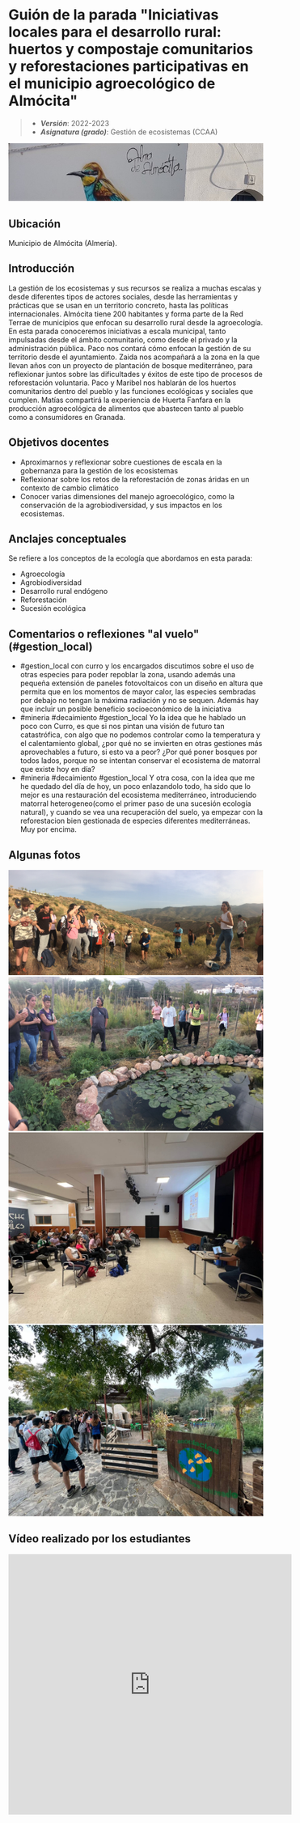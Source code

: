 # Guión de la parada "Iniciativas locales para el desarrollo rural: huertos y compostaje comunitarios y reforestaciones participativas en el municipio agroecológico de Almócita"


> + **_Versión_**: 2022-2023
> + **_Asignatura (grado)_**: Gestión de ecosistemas (CCAA)

![portada](https://raw.githubusercontent.com/aprendiendo-cosas/C_geslocal_gesteco/2022_2023/images/almocita.jpg) 

## Ubicación

Municipio de Almócita (Almería).

## Introducción

La gestión de los ecosistemas y sus recursos se realiza a muchas escalas y desde diferentes tipos de actores sociales, desde las herramientas y prácticas que se usan en un territorio concreto, hasta las políticas internacionales. Almócita tiene 200 habitantes y forma parte de la Red Terrae de municipios que enfocan su desarrollo rural desde la agroecología. En esta parada conoceremos iniciativas a escala municipal, tanto impulsadas desde el ámbito comunitario, como desde el privado y la administración pública. Paco nos contará cómo enfocan la gestión de su territorio desde el ayuntamiento. Zaida nos acompañará a la zona en la que llevan años con un proyecto de plantación de bosque mediterráneo, para reflexionar juntos sobre las dificultades y éxitos de este tipo de procesos de reforestación voluntaria. Paco y Maribel nos hablarán de los huertos comunitarios dentro del pueblo y las funciones ecológicas y sociales que cumplen. Matías compartirá la experiencia de Huerta Fanfara en la producción agroecológica de alimentos que abastecen tanto al pueblo como a consumidores en Granada.




## Objetivos docentes
+ Aproximarnos y reflexionar sobre cuestiones de escala en la gobernanza para la gestión de los ecosistemas
+ Reflexionar sobre los retos de la reforestación de zonas áridas en un contexto de cambio climático
+ Conocer varias dimensiones del manejo agroecológico, como la conservación de la agrobiodiversidad, y sus impactos en los ecosistemas.

## Anclajes conceptuales

Se refiere a los conceptos de la ecología que abordamos en esta parada:

- Agroecología
- Agrobiodiversidad
- Desarrollo rural endógeno
- Reforestación
- Sucesión ecológica



## Comentarios o reflexiones "al vuelo" (#gestion_local)



+ #gestion_local con curro y los encargados discutimos sobre el uso de otras especies para poder repoblar la zona, usando además una pequeña extensión de paneles fotovoltaicos con un diseño en altura que permita que en los momentos de mayor calor, las especies sembradas por debajo no tengan la máxima radiación y no se sequen. Además hay que incluir un posible beneficio socioeconómico de la iniciativa
+ #mineria #decaimiento #gestion_local Yo la idea que he hablado un poco con Curro, es que si nos pintan una visión de futuro tan catastrófica, con algo que no podemos controlar como la temperatura y el calentamiento global, ¿por qué no se invierten en otras gestiones más aprovechables a futuro, si esto va a peor? ¿Por qué poner bosques por todos lados, porque no se intentan conservar el ecosistema de matorral que existe hoy en día?
+ #mineria #decaimiento #gestion_local Y otra cosa, con la idea que me he quedado del día de hoy, un poco enlazandolo todo, ha sido que lo mejor es una restauración del ecosistema mediterráneo, introduciendo matorral heterogeneo(como el primer paso de una sucesión ecología natural), y cuando se vea una recuperación del suelo, ya empezar con la reforestacion bien gestionada de especies diferentes mediterráneas. Muy por encima.



## Algunas fotos


![1](https://raw.githubusercontent.com/aprendiendo-cosas/C_geslocal_gesteco/2022_2023/images/1.JPG)
![2](https://raw.githubusercontent.com/aprendiendo-cosas/C_geslocal_gesteco/2022_2023/images/2.JPG)
![3](https://raw.githubusercontent.com/aprendiendo-cosas/C_geslocal_gesteco/2022_2023/images/3.JPG)
![4](https://raw.githubusercontent.com/aprendiendo-cosas/C_geslocal_gesteco/2022_2023/images/4.JPG)





## Vídeo realizado por los estudiantes



<iframe width="560" height="515" src="https://www.youtube.com/embed/UdZxeycUFyY" title="YouTube video player" frameborder="0" allow="accelerometer; autoplay; clipboard-write; encrypted-media; gyroscope; picture-in-picture; web-share" allowfullscreen></iframe>
